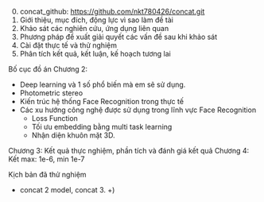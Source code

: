 0. concat_github: https://github.com/nkt780426/concat.git
1. Giới thiệu, mục đích, động lực vì sao làm đề tài
2. Khảo sát các nghiên cứu, ứng dụng liên quan
3. Phương pháp đề xuất giải quyết các vấn đề sau khi khảo sát
4. Cài đặt thực tế và thử nghiệm
5. Phân tích kết quả, kết luận, kế hoạch tương lai


Bố cục đồ án
Chương 2:
- Deep learning và 1 số phổ biến mà em sẽ sử dụng.
- Photometric stereo
- Kiến trúc hệ thống Face Recognition trong thực tế
- Các xu hướng công nghệ được sử dụng trong lĩnh vực Face Recognition
    - Loss Function
    - Tối ưu embedding bằng multi task learning
    - Nhận diện khuôn mặt 3D.

Chương 3: Kết quả thực nghiệm, phần tích và đánh giá kết quả
Chương 4: Kết
max: 1e-6, min 1e-7

Kịch bản đã thử nghiệm
- concat 2 model, concat 3.
    +) 